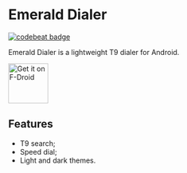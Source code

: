 # Emerald Dialer
[![codebeat badge](https://codebeat.co/badges/6a02664d-9f84-4fee-b44a-c5212a04d047)](https://codebeat.co/projects/github-com-henridellal-emerald-dialer-master)

Emerald Dialer is a lightweight T9 dialer for Android. 

[<img src="https://f-droid.org/badge/get-it-on.png"
      alt="Get it on F-Droid"
      height="80">](https://f-droid.org/app/ru.henridellal.dialer)

## Features
- T9 search;
- Speed dial;
- Light and dark themes.
